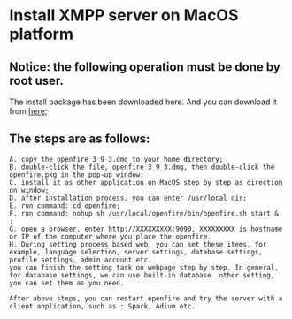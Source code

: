Install XMPP server on MacOS platform
================

## Notice: the following operation must be done by root user.

  The install package has been downloaded here. And you can download it from [here](http://igniterealtime.org/downloads/index.jsp);
## The steps are as follows:
    A. copy the openfire_3_9_3.dmg to your home directory;
    B. double-click the file, openfire_3_9_3.dmg, then double-click the openfire.pkg in the pop-up window;
    C. install it as other application on MacOS step by step as direction on window;
    D. after installation process, you can enter /usr/local dir;
    E. run command: cd openfire;
    F. run command: nohup sh /usr/local/openfire/bin/openfire.sh start &  ;
    G. open a browser, enter http://XXXXXXXXX:9090, XXXXXXXXX is hostname or IP of the computer where you place the openfire.
    H. During setting process based web, you can set these items, for example, language selection, server settings, database settings, profile settings, admin account etc.
    you can finish the setting task on webpage step by step. In general, for database settings, we can use built-in database. other setting, you can set them as you need.

    After above steps, you can restart openfire and try the server with a client application, such as : Spark, Adium etc.